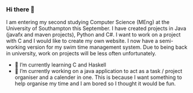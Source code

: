 ### Hi there 👋

I am entering my second studying Computer Science (MEng) at the University of Southampton this September.
I have created projects in Java (javafx and maven projects), Python and C#.
I want to work on a project with C and I would like to create my own website.
I now have a semi-working version for my swim time management system.
Due to being back in university, work on projects will be less often unfortunately.
- 🌱 I’m currently learning C and Haskell
- 🔭 I’m currently working on a java application to act as a task / project organiser and a calender in one. This is because I want something to help organise my time and I am bored so I thought it would be fun.

<!--
**hurstie16s/hurstie16s** is a ✨ _special_ ✨ repository because its `README.md` (this file) appears on your GitHub profile.

Here are some ideas to get you started:

- 🔭 I’m currently working on ...
- 🌱 I’m currently learning C
- 👯 I’m looking to collaborate on ...
- 🤔 I’m looking for help with ...
- 💬 Ask me about ...
- 📫 How to reach me: ...
- 😄 Pronouns: ...
- ⚡ Fun fact: ...
-->

